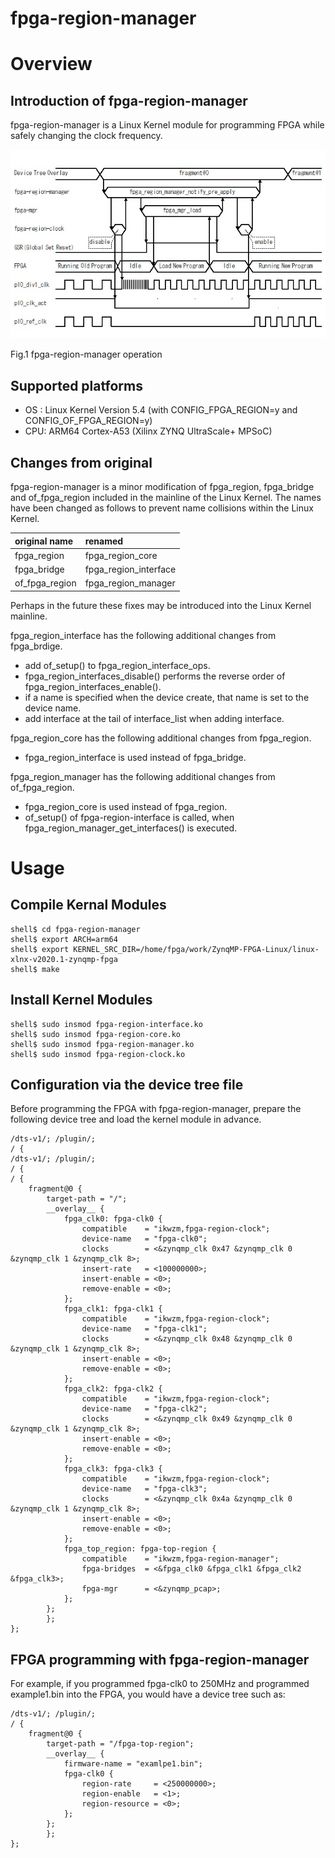 fpga-region-manager
==================================================================================

# Overview

## Introduction of fpga-region-manager

fpga-region-manager is a Linux Kernel module for programming FPGA while safely changing the clock frequency.

![Fig.1 fpga-region-manager operation](./Readme-1.jpg "Fig.1 fpga-region-manager operation")

Fig.1 fpga-region-manager operation

## Supported platforms

* OS : Linux Kernel Version 5.4 (with CONFIG_FPGA_REGION=y and CONFIG_OF_FPGA_REGION=y)
* CPU: ARM64 Cortex-A53 (Xilinx ZYNQ UltraScale+ MPSoC)

## Changes from original

fpga-region-manager is a minor modification of fpga_region, fpga_bridge and of_fpga_region included in the mainline of the Linux Kernel.
The names have been changed as follows to prevent name collisions within the Linux Kernel.

| original name       | renamed                |
|:--------------------|:-----------------------|
| fpga_region         | fpga_region_core       |
| fpga_bridge         | fpga_region_interface  |
| of_fpga_region      | fpga_region_manager    |

Perhaps in the future these fixes may be introduced into the Linux Kernel mainline.

fpga_region_interface has the following additional changes from fpga_brdige.

  * add of_setup() to fpga_region_interface_ops.
  * fpga_region_interfaces_disable() performs the reverse order of fpga_region_interfaces_enable().
  * if a name is specified when the device create, that name is set to the device name.
  * add interface at the tail of interface_list when adding interface.

fpga_region_core has the following additional changes from fpga_region.

  * fpga_region_interface is used instead of fpga_bridge.

fpga_region_manager has the following additional changes from of_fpga_region.

  * fpga_region_core is used instead of fpga_region.
  * of_setup() of fpga-region-interface is called, when fpga_region_manager_get_interfaces() is executed.

# Usage

## Compile Kernal Modules

```console
shell$ cd fpga-region-manager
shell$ export ARCH=arm64
shell$ export KERNEL_SRC_DIR=/home/fpga/work/ZynqMP-FPGA-Linux/linux-xlnx-v2020.1-zynqmp-fpga
shell$ make
```

## Install Kernel Modules

```console
shell$ sudo insmod fpga-region-interface.ko
shell$ sudo insmod fpga-region-core.ko
shell$ sudo insmod fpga-region-manager.ko
shell$ sudo insmod fpga-region-clock.ko
```

## Configuration via the device tree file

Before programming the FPGA with fpga-region-manager, prepare the following device tree and load the kernel module in advance.

```devicetree:fpga-top-region.dts
/dts-v1/; /plugin/;
/ {
/dts-v1/; /plugin/;
/ {
/ {
	fragment@0 {
		target-path = "/";
		__overlay__ {
			fpga_clk0: fpga-clk0 {
				compatible    = "ikwzm,fpga-region-clock";
				device-name   = "fpga-clk0";
				clocks        = <&zynqmp_clk 0x47 &zynqmp_clk 0 &zynqmp_clk 1 &zynqmp_clk 8>;
				insert-rate   = <100000000>;
				insert-enable = <0>;
				remove-enable = <0>;
			};
			fpga_clk1: fpga-clk1 {
				compatible    = "ikwzm,fpga-region-clock";
				device-name   = "fpga-clk1";
				clocks        = <&zynqmp_clk 0x48 &zynqmp_clk 0 &zynqmp_clk 1 &zynqmp_clk 8>;
				insert-enable = <0>;
				remove-enable = <0>;
			};
			fpga_clk2: fpga-clk2 {
				compatible    = "ikwzm,fpga-region-clock";
				device-name   = "fpga-clk2";
				clocks        = <&zynqmp_clk 0x49 &zynqmp_clk 0 &zynqmp_clk 1 &zynqmp_clk 8>;
				insert-enable = <0>;
				remove-enable = <0>;
			};
			fpga_clk3: fpga-clk3 {
				compatible    = "ikwzm,fpga-region-clock";
				device-name   = "fpga-clk3";
				clocks        = <&zynqmp_clk 0x4a &zynqmp_clk 0 &zynqmp_clk 1 &zynqmp_clk 8>;
				insert-enable = <0>;
				remove-enable = <0>;
			};
			fpga_top_region: fpga-top-region {
				compatible    = "ikwzm,fpga-region-manager";
				fpga-bridges  = <&fpga_clk0 &fpga_clk1 &fpga_clk2 &fpga_clk3>;
				fpga-mgr      = <&zynqmp_pcap>;
			};
		};
        };
};
```

## FPGA programming with fpga-region-manager

For example, if you programmed fpga-clk0 to 250MHz and programmed example1.bin into the FPGA,
you would have a device tree such as:

```devicetree:example1.dts
/dts-v1/; /plugin/;
/ {
	fragment@0 {
		target-path = "/fpga-top-region";
		__overlay__ {
			firmware-name = "examlpe1.bin";
			fpga-clk0 {
				region-rate     = <250000000>;
				region-enable   = <1>;
				region-resource = <0>;
			};
		};
        };
};
```

